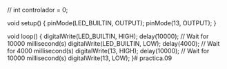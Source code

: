 
//
int controlador = 0;

void setup()
{
  pinMode(LED_BUILTIN, OUTPUT);
  pinMode(13, OUTPUT);
}

void loop()
{
  digitalWrite(LED_BUILTIN, HIGH);
  delay(10000); // Wait for 10000 millisecond(s)
  digitalWrite(LED_BUILTIN, LOW);
  delay(4000); // Wait for 4000 millisecond(s)
  digitalWrite(13, HIGH);
  delay(10000); // Wait for 10000 millisecond(s)
  digitalWrite(13, LOW);
}# practica.09
